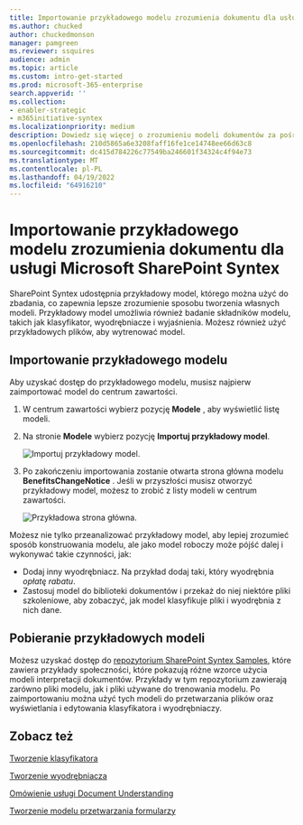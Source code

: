 ```yaml
---
title: Importowanie przykładowego modelu zrozumienia dokumentu dla usługi Microsoft SharePoint Syntex
ms.author: chucked
author: chuckedmonson
manager: pamgreen
ms.reviewer: ssquires
audience: admin
ms.topic: article
ms.custom: intro-get-started
ms.prod: microsoft-365-enterprise
search.appverid: ''
ms.collection:
- enabler-strategic
- m365initiative-syntex
ms.localizationpriority: medium
description: Dowiedz się więcej o zrozumieniu modeli dokumentów za pośrednictwem przykładowego modelu.
ms.openlocfilehash: 210d5865a6e3208faff16fe1ce14748ee66d63c8
ms.sourcegitcommit: dc415d784226c77549ba246601f34324c4f94e73
ms.translationtype: MT
ms.contentlocale: pl-PL
ms.lasthandoff: 04/19/2022
ms.locfileid: "64916210"
---
```

# <a name="import-a-sample-document-understanding-model-for-microsoft-sharepoint-syntex"></a>Importowanie przykładowego modelu zrozumienia dokumentu dla usługi Microsoft SharePoint Syntex

SharePoint Syntex udostępnia przykładowy model, którego można użyć do zbadania, co zapewnia lepsze zrozumienie sposobu tworzenia własnych modeli. Przykładowy model umożliwia również badanie składników modelu, takich jak klasyfikator, wyodrębniacze i wyjaśnienia. Możesz również użyć przykładowych plików, aby wytrenować model.

## <a name="import-the-sample-model"></a>Importowanie przykładowego modelu

Aby uzyskać dostęp do przykładowego modelu, musisz najpierw zaimportować model do centrum zawartości.

1. W centrum zawartości wybierz pozycję **Modele** , aby wyświetlić listę modeli.</br>
2. Na stronie **Modele** wybierz pozycję **Importuj przykładowy model**.</br>

    ![Importuj przykładowy model.](../media/content-understanding/import-sample-model.png) </br>

3. Po zakończeniu importowania zostanie otwarta strona główna modelu **BenefitsChangeNotice** . Jeśli w przyszłości musisz otworzyć przykładowy model, możesz to zrobić z listy modeli w centrum zawartości. </br>

     ![Przykładowa strona główna.](../media/content-understanding/sample-home-page.png)</br>

Możesz nie tylko przeanalizować przykładowy model, aby lepiej zrozumieć sposób konstruowania modelu, ale jako model roboczy może pójść dalej i wykonywać takie czynności, jak:

- Dodaj inny wyodrębniacz. Na przykład dodaj taki, który wyodrębnia *opłatę rabatu*.
- Zastosuj model do biblioteki dokumentów i przekaż do niej niektóre pliki szkoleniowe, aby zobaczyć, jak model klasyfikuje pliki i wyodrębnia z nich dane.

## <a name="get-sample-models"></a>Pobieranie przykładowych modeli

Możesz uzyskać dostęp do [repozytorium SharePoint Syntex Samples](https://github.com/pnp/syntex-samples), które zawiera przykłady społeczności, które pokazują różne wzorce użycia modeli interpretacji dokumentów. Przykłady w tym repozytorium zawierają zarówno pliki modelu, jak i pliki używane do trenowania modelu. Po zaimportowaniu można użyć tych modeli do przetwarzania plików oraz wyświetlania i edytowania klasyfikatora i wyodrębniaczy.

## <a name="see-also"></a>Zobacz też
[Tworzenie klasyfikatora](create-a-classifier.md)

[Tworzenie wyodrębniacza](create-an-extractor.md)

[Omówienie usługi Document Understanding](document-understanding-overview.md)

[Tworzenie modelu przetwarzania formularzy](create-a-form-processing-model.md)  
